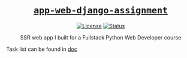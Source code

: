<div align="center" markdown="1">

# [`app-web-django-assignment`][url-repo]

[![License][shield-license]][url-license]
[![Status][shield-status-finished]][url-repo]

SSR web app I built for a Fullstack Python Web Developer course

</div>

Task list can be found in [doc]

<!-- relative links -->

[doc]: ./doc/README.md

<!-- project links -->

[url-repo]: https://github.com/shishifubing/app-web-django-assignment
[url-license]: https://github.com/shishifubing/app-web-django-assignment/blob/main/LICENSE

<!-- external links -->

<!-- shield links -->

[shield-status-finished]: https://img.shields.io/badge/status-finished-informational?style=for-the-badge
[shield-license]: https://img.shields.io/github/license/shishifubing/app-web-django-assignment.svg?style=for-the-badge
